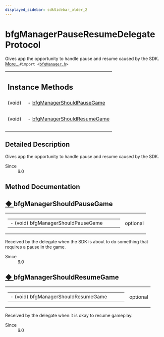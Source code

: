 ```yaml
---
displayed_sidebar: sdkSidebar_older_2
---  
```

# bfgManagerPauseResumeDelegate Protocol 

<div class="contents">Gives app the opportunity to handle pause and resume caused by the SDK.    <a href="protocolbfg_manager_pause_resume_delegate-p.html#details">More...</a><code>#import &lt;<a class="el" href="bfg_manager_8h_source.html">bfgManager.h</a>&gt;</code><table class="memberdecls"><tr class="heading"><td colspan="2"><h2 class="groupheader"><a id="pub-methods" name="pub-methods"></a> Instance Methods</h2></td></tr><tr class="memitem:a393d568a07fe412299b41d60aadab7b1"><td class="memItemLeft" align="right" valign="top">(void)&#160;</td><td class="memItemRight" valign="bottom">- <a class="el" href="protocolbfg_manager_pause_resume_delegate-p.html#a393d568a07fe412299b41d60aadab7b1">bfgManagerShouldPauseGame</a></td></tr><tr class="separator:a393d568a07fe412299b41d60aadab7b1"><td class="memSeparator" colspan="2">&#160;</td></tr><tr class="memitem:adceaced25f7563c4404fcd316eec109c"><td class="memItemLeft" align="right" valign="top">(void)&#160;</td><td class="memItemRight" valign="bottom">- <a class="el" href="protocolbfg_manager_pause_resume_delegate-p.html#adceaced25f7563c4404fcd316eec109c">bfgManagerShouldResumeGame</a></td></tr><tr class="separator:adceaced25f7563c4404fcd316eec109c"><td class="memSeparator" colspan="2">&#160;</td></tr></table><a name="details" id="details"></a><h2 class="groupheader">Detailed Description</h2><div class="textblock">Gives app the opportunity to handle pause and resume caused by the SDK. <dl class="section since"><dt>Since</dt><dd>6.0 </dd></dl></div><h2 class="groupheader">Method Documentation</h2><a id="a393d568a07fe412299b41d60aadab7b1" name="a393d568a07fe412299b41d60aadab7b1"></a><h2 class="memtitle"><span class="permalink"><a href="#a393d568a07fe412299b41d60aadab7b1">&#9670;&nbsp;</a></span>bfgManagerShouldPauseGame</h2><div class="memitem"><div class="memproto"><table class="mlabels"><tr><td class="mlabels-left"><table class="memname"><tr><td class="memname">- (void) bfgManagerShouldPauseGame </td><td></td><td class="paramname"></td><td></td></tr></table></td><td class="mlabels-right"><span class="mlabels"><span class="mlabel">optional</span></span></td></tr></table></div><div class="memdoc">Received by the delegate when the SDK is about to do something that requires a pause in the game.<dl class="section since"><dt>Since</dt><dd>6.0 </dd></dl></div></div><a id="adceaced25f7563c4404fcd316eec109c" name="adceaced25f7563c4404fcd316eec109c"></a><h2 class="memtitle"><span class="permalink"><a href="#adceaced25f7563c4404fcd316eec109c">&#9670;&nbsp;</a></span>bfgManagerShouldResumeGame</h2><div class="memitem"><div class="memproto"><table class="mlabels"><tr><td class="mlabels-left"><table class="memname"><tr><td class="memname">- (void) bfgManagerShouldResumeGame </td><td></td><td class="paramname"></td><td></td></tr></table></td><td class="mlabels-right"><span class="mlabels"><span class="mlabel">optional</span></span></td></tr></table></div><div class="memdoc">Received by the delegate when it is okay to resume gameplay.<dl class="section since"><dt>Since</dt><dd>6.0 </dd></dl></div></div></div> 
